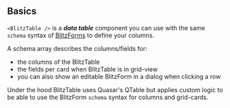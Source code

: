 ## Basics

`<BlitzTable />` is a _**data table**_ component you can use with the same `schema` syntax of [BlitzForms](/docs/blitz-form) to define your columns.

A schema array describes the columns/fields for:

- the columns of the BlitzTable
- the fields per card when BlitzTable is in grid-view
- you can also show an editable BlitzForm in a dialog when clicking a row

Under the hood BlitzTable uses Quasar's QTable but applies custom logic to be able to use the BlitzForm `schema` syntax for columns and grid-cards.
